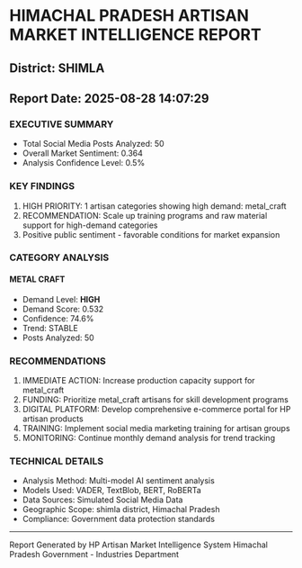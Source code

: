 # HIMACHAL PRADESH ARTISAN MARKET INTELLIGENCE REPORT
## District: SHIMLA
## Report Date: 2025-08-28 14:07:29

### EXECUTIVE SUMMARY
- Total Social Media Posts Analyzed: 50
- Overall Market Sentiment: 0.364
- Analysis Confidence Level: 0.5%

### KEY FINDINGS
1. HIGH PRIORITY: 1 artisan categories showing high demand: metal_craft
2. RECOMMENDATION: Scale up training programs and raw material support for high-demand categories
3. Positive public sentiment - favorable conditions for market expansion

### CATEGORY ANALYSIS

#### METAL CRAFT
- Demand Level: **HIGH**
- Demand Score: 0.532
- Confidence: 74.6%
- Trend: STABLE
- Posts Analyzed: 50

### RECOMMENDATIONS
1. IMMEDIATE ACTION: Increase production capacity support for metal_craft
2. FUNDING: Prioritize metal_craft artisans for skill development programs
3. DIGITAL PLATFORM: Develop comprehensive e-commerce portal for HP artisan products
4. TRAINING: Implement social media marketing training for artisan groups
5. MONITORING: Continue monthly demand analysis for trend tracking

### TECHNICAL DETAILS
- Analysis Method: Multi-model AI sentiment analysis
- Models Used: VADER, TextBlob, BERT, RoBERTa
- Data Sources: Simulated Social Media Data
- Geographic Scope: shimla district, Himachal Pradesh
- Compliance: Government data protection standards

---
Report Generated by HP Artisan Market Intelligence System
Himachal Pradesh Government - Industries Department

